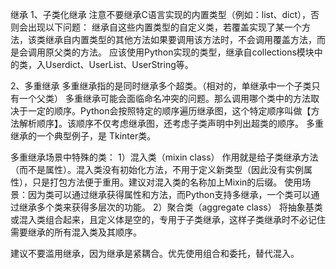继承
1、子类化继承
注意不要继承C语言实现的内置类型（例如：list、dict），否则会出现以下问题：
继承自这些内置类型的自定义类，若覆盖实现了某一个方法，该类继承自内置类型的其他方法如果要调用该方法时，不会调用覆盖方法，而是会调用原父类的方法。
应该使用Python实现的类型，继承自collections模块中的类，入Userdict、UserList、UserString等。

2、多重继承
多重继承指的是同时继承多个超类。（相对的，单继承中一个子类只有一个父类）
多重继承可能会面临命名冲突的问题。那么调用哪个类中的方法取决于一定的顺序。Python会按照特定的顺序遍历继承图，这个特定顺序叫做【方法解析顺序】。该顺序不仅考虑继承图，还考虑子类声明中列出超类的顺序。
多重继承的一个典型例子，是 Tkinter类。

多重继承场景中特殊的类：
1）混入类（mixin class）
作用就是给子类继承方法（而不是属性）。混入类没有初始化方法，不用于定义新类型（因此没有实例属性），只是打包方法便于重用。建议对混入类的名称加上Mixin的后缀。
使用场景：因为类可以通过继承获得属性和方法，而Python支持多继承，一个类可以通过继承多个类来获得多层次的功能。
2）聚合类（aggregate class）
将抽象基类或混入类组合起来，且定义体是空的，专用于子类继承，这样子类继承时不必记住需要继承的所有混入类及其顺序。

建议不要滥用继承，因为继承是紧耦合。优先使用组合和委托，替代混入。